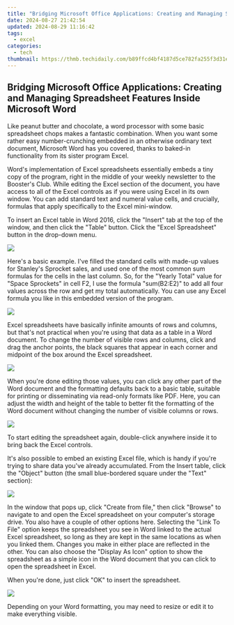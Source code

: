 ```yaml
---
title: "Bridging Microsoft Office Applications: Creating and Managing Spreadsheet Features Inside Microsoft Word"
date: 2024-08-27 21:42:54
updated: 2024-08-29 11:16:42
tags:
  - excel
categories:
  - tech
thumbnail: https://thmb.techidaily.com/b89ffcd4bf4187d5ce782fa255f3d31e70eba20fbf846963d325dce5a6f79e5f.jpg
---
```


## Bridging Microsoft Office Applications: Creating and Managing Spreadsheet Features Inside Microsoft Word

Like peanut butter and chocolate, a word processor with some basic spreadsheet chops makes a fantastic combination. When you want some rather easy number-crunching embedded in an otherwise ordinary text document, Microsoft Word has you covered, thanks to baked-in functionality from its sister program Excel.

 Word's implementation of Excel spreadsheets essentially embeds a tiny copy of the program, right in the middle of your weekly newsletter to the Booster's Club. While editing the Excel section of the document, you have access to all of the Excel controls as if you were using Excel in its own window. You can add standard text and numeral value cells, and crucially, formulas that apply specifically to the Excel mini-window.

 To insert an Excel table in Word 2016, click the "Insert" tab at the top of the window, and then click the "Table" button. Click the "Excel Spreadsheet" button in the drop-down menu.

![](https://static1.howtogeekimages.com/wordpress/wp-content/uploads/2018/02/img_5a8d2bdeeb563.png) 

 Here's a basic example. I've filled the standard cells with made-up values for Stanley's Sprocket sales, and used one of the most common sum formulas for the cells in the last column. So, for the "Yearly Total" value for "Space Sprockets" in cell F2, I use the formula "sum(B2:E2)" to add all four values across the row and get my total automatically. You can use any Excel formula you like in this embedded version of the program.

![](https://static1.howtogeekimages.com/wordpress/wp-content/uploads/2018/02/img_5a8d2c7531538.png) 

 Excel spreadsheets have basically infinite amounts of rows and columns, but that's not practical when you're using that data as a table in a Word document. To change the number of visible rows and columns, click and drag the anchor points, the black squares that appear in each corner and midpoint of the box around the Excel spreadsheet.

![](https://static1.howtogeekimages.com/wordpress/wp-content/uploads/2018/02/img_5a8d2d6dd8b51.png) 

 When you're done editing those values, you can click any other part of the Word document and the formatting defaults back to a basic table, suitable for printing or disseminating via read-only formats like PDF. Here, you can adjust the width and height of the table to better fit the formatting of the Word document without changing the number of visible columns or rows.

![](https://static1.howtogeekimages.com/wordpress/wp-content/uploads/2018/02/img_5a8d2db32f580.png) 

 To start editing the spreadsheet again, double-click anywhere inside it to bring back the Excel controls.

 It's also possible to embed an existing Excel file, which is handy if you're trying to share data you've already accumulated. From the Insert table, click the "Object" button (the small blue-bordered square under the "Text" section):

![](https://static1.howtogeekimages.com/wordpress/wp-content/uploads/2018/02/img_5a8d2e0d15c33.png) 

 In the window that pops up, click "Create from file," then click "Browse" to navigate to and open the Excel spreadsheet on your computer's storage drive. You also have a couple of other options here. Selecting the "Link To File" option keeps the spreadsheet you see in Word linked to the actual Excel spreadsheet, so long as they are kept in the same locations as when you linked them. Changes you make in either place are reflected in the other. You can also choose the "Display As Icon" option to show the spreadsheet as a simple icon in the Word document that you can click to open the spreadsheet in Excel.

 When you're done, just click "OK" to insert the spreadsheet.

![](https://static1.howtogeekimages.com/wordpress/wp-content/uploads/2018/02/img_5a8d2ea7b530e.png) 

 Depending on your Word formatting, you may need to resize or edit it to make everything visible.

<ins class="adsbygoogle"
     style="display:block"
     data-ad-format="autorelaxed"
     data-ad-client="ca-pub-7571918770474297"
     data-ad-slot="1223367746"></ins>



<ins class="adsbygoogle"
     style="display:block"
     data-ad-client="ca-pub-7571918770474297"
     data-ad-slot="8358498916"
     data-ad-format="auto"
     data-full-width-responsive="true"></ins>
